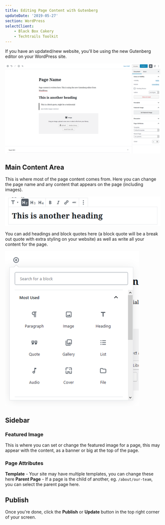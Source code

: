 ```yaml
---
title: Editing Page Content with Gutenberg
updateDate: '2019-05-27'
section: WordPress
selectClient:
    - Black Box Cakery
    - Techtrails Toolkit
---
```


If you have an updated/new website, you'll be using the new Gutenberg editor on your WordPress site.

![](../img/cms/gutenberg.png)

## Main Content Area

This is where most of the page content comes from. Here you can change the page name and any content that appears on the page (including images).

![](../img/cms/gutenberg_heading.png)

You can add headings and block quotes here (a block quote will be a break out quote with extra styling on your website) as well as write all your content for the page.

![](../img/cms/gutenberg-newblock.png)

## Sidebar

### Featured Image

This is where you can set or change the featured image for a page, this may appear with the content, as a banner or big at the top of the page.

### Page Attributes

**Template** - Your site may have multiple templates, you can change these here
**Parent Page** - If a page is the child of another, eg. `/about/our-team`, you can select the parent page here.

## Publish

Once you're done, click the **Publish** or **Update** button in the top right corner of your screen.
